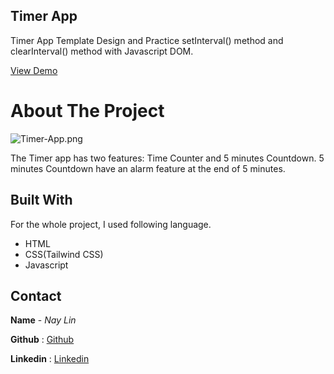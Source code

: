 ## Timer App
Timer App Template Design and Practice setInterval() method and clearInterval() method with Javascript DOM.

[View Demo](http://naylin.me/Timer-App/)

# About The Project
![Timer-App.png](https://rawcdn.githack.com/naylinmyat/Photo-Link-Generating/7ef445ce5fc1b3efbcf5a1017d8c8fdfec210b96/Timer-App.png)

The Timer app has two features: Time Counter and 5 minutes Countdown. 5 minutes Countdown have an alarm feature at the end of 5 minutes.

## Built With
For the whole project, I used following language.
* HTML
* CSS(Tailwind CSS)
* Javascript

## Contact
**Name** - *Nay Lin*

**Github** : [Github](https://github.com/naylinmyat)

**Linkedin** : [Linkedin](https://www.linkedin.com/in/nay-lin-myat-b60127224/)